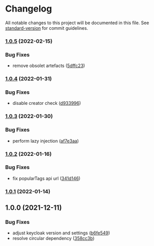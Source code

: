 # Changelog

All notable changes to this project will be documented in this file. See [standard-version](https://github.com/conventional-changelog/standard-version) for commit guidelines.

### [1.0.5](https://github.com/innovation-hub-bergisches-rheinland/prox-tag-service/compare/v1.0.4...v1.0.5) (2022-02-15)


### Bug Fixes

* remove obsolet artefacts ([5dffc23](https://github.com/innovation-hub-bergisches-rheinland/prox-tag-service/commit/5dffc230e725880dcaeb89c98c1d6ca17bfe086c))

### [1.0.4](https://github.com/innovation-hub-bergisches-rheinland/prox-tag-service/compare/v1.0.3...v1.0.4) (2022-01-31)


### Bug Fixes

* disable creator check ([d933996](https://github.com/innovation-hub-bergisches-rheinland/prox-tag-service/commit/d933996c8b6d72d44f66a941ea4b4181185d415c))

### [1.0.3](https://github.com/innovation-hub-bergisches-rheinland/prox-tag-service/compare/v1.0.2...v1.0.3) (2022-01-30)


### Bug Fixes

* perform lazy injection ([af7e3aa](https://github.com/innovation-hub-bergisches-rheinland/prox-tag-service/commit/af7e3aa9069d19eedab4426cac17a6c1c65df1e6))

### [1.0.2](https://github.com/innovation-hub-bergisches-rheinland/prox-tag-service/compare/v1.0.1...v1.0.2) (2022-01-16)


### Bug Fixes

* fix popularTags api url ([341d146](https://github.com/innovation-hub-bergisches-rheinland/prox-tag-service/commit/341d1465ceac9d33f4d2efda9ae14a98f3cdf8d0))

### [1.0.1](https://github.com/innovation-hub-bergisches-rheinland/prox-tag-service/compare/v1.0.0...v1.0.1) (2022-01-14)

## 1.0.0 (2021-12-11)

### Bug Fixes

- adjust keycloak version and settings ([b6fe549](https://github.com/innovation-hub-bergisches-rheinland/prox-tag-service/commit/b6fe549559f83a052e0e2d8a2c28aefd2b5434b7))
- resolve circular dependency ([358cc3b](https://github.com/innovation-hub-bergisches-rheinland/prox-tag-service/commit/358cc3be119558c8099466dcb837425e8cd24ac2))
